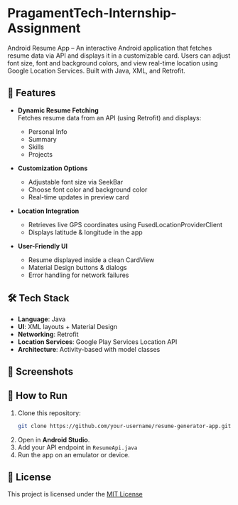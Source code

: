 # PragamentTech-Internship-Assignment
Android Resume App – An interactive Android application that fetches resume data via API and displays it in a customizable card. Users can adjust font size, font and background colors, and view real-time location using Google Location Services. Built with Java, XML, and Retrofit.

## 📱 Features

- **Dynamic Resume Fetching**  
  Fetches resume data from an API (using Retrofit) and displays:
  - Personal Info
  - Summary
  - Skills
  - Projects

- **Customization Options**
  - Adjustable font size via SeekBar
  - Choose font color and background color
  - Real-time updates in preview card

- **Location Integration**
  - Retrieves live GPS coordinates using FusedLocationProviderClient
  - Displays latitude & longitude in the app

- **User-Friendly UI**
  - Resume displayed inside a clean CardView
  - Material Design buttons & dialogs
  - Error handling for network failures

## 🛠️ Tech Stack

- **Language**: Java  
- **UI**: XML layouts + Material Design  
- **Networking**: Retrofit  
- **Location Services**: Google Play Services Location API  
- **Architecture**: Activity-based with model classes  

## 📸 Screenshots

<!-- <img src="https://github.com/jeevandeepsaini/PragamentTech-Internship-Assignment/blob/main/CustomResumeGen.jpg" alt="App Screenshot" width="250"/> -->

## 🚀 How to Run

1. Clone this repository:
   ```bash
   git clone https://github.com/your-username/resume-generator-app.git
2. Open in **Android Studio**.
3. Add your API endpoint in `ResumeApi.java`
4. Run the app on an emulator or device.

## 📄 License

This project is licensed under the [MIT License](https://github.com/jeevandeepsaini/PragamentTech-Internship-Assignment/blob/main/LICENSE)
